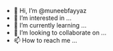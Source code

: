 - 👋 Hi, I’m @muneebfayyaz
- 👀 I’m interested in ...
- 🌱 I’m currently learning ...
- 💞️ I’m looking to collaborate on ...
- 📫 How to reach me ...

<!---
muneebfayyaz/muneebfayyaz is a ✨ special ✨ repository because its `README.md` (this file) appears on your GitHub profile.
You can click the Preview link to take a look at your changes.
--->
